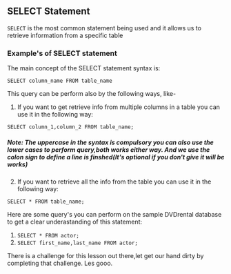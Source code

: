 ## SELECT Statement

`SELECT` is the most common statement being used and it allows us to retrieve information from a specific table

### Example's of SELECT statement

The main concept of the SELECT statement syntax is:

```SELECT column_name FROM table_name```

This query can be perform also by the following ways, like-

1. If you want to get retrieve info from multiple columns in a table you can use it in the following way:

```SELECT column_1,column_2 FROM table_name;```

##### Note: The uppercase in the syntax is compulsory you can also use the lower cases to perform query,both works either way. And we use the colon sign to define a line is finshed(It's optional if you don't give it will be works)

2. If you want to retrieve all the info from the table you can use it in the following way:

```SELECT * FROM table_name;```


Here are some query's you can perform on the sample DVDrental database to get a clear underastanding of this statement:

1. ```SELECT * FROM actor;```
2. ```SELECT first_name,last_name FROM actor;```



There is a challenge for this lesson out there,let get our hand dirty by completing that challenge. Les gooo.